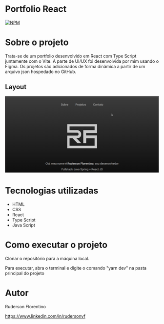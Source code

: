 # Portfolio React
[![NPM](https://img.shields.io/npm/l/react)](https://github.com/devsuperior/sds1-wmazoni/blob/master/LICENSE) 

# Sobre o projeto

Trata-se de um portfolio desenvolvido em React com Type Script juntamente com o Vite.
A parte de UI/UX foi desenvolvida por mim usando o Figma.
Os projetos são adicionados de forma dinâmica a partir de um arquivo json hospedado no GitHub.

## Layout
![Layout 1](https://raw.githubusercontent.com/Rudersonvf/assets/main/port1.png)

# Tecnologias utilizadas
- HTML
- CSS
- React
- Type Script
- Java Script

# Como executar o projeto

Clonar o repositório para a máquina local.

Para executar, abra o terminal e digite o comando "yarn dev" na pasta principal do projeto

# Autor

Ruderson Florentino

https://www.linkedin.com/in/rudersonvf

